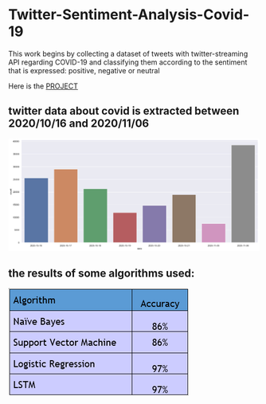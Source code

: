# Twitter-Sentiment-Analysis-Covid-19
This work begins by collecting a dataset of tweets with twitter-streaming API regarding COVID-19 and classifying them according to the sentiment that is expressed: positive, negative or neutral


Here is the <a href="https://github.com/zackhr/Twitter-Sentiment-Analysis-Covid-19/blob/main/project_twitter.ipynb"> PROJECT </a>


<h2>twitter data about covid is extracted between 2020/10/16 and 2020/11/06</h2>

<img src="date_covid.png" >

 <h2>the results of some algorithms used:</h2>
 
 <img src="algorithm.png" >
 
